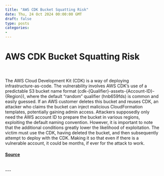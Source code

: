 ```yaml
---
title: "AWS CDK Bucket Squatting Risk"
date: Thu, 24 Oct 2024 00:00:00 GMT
draft: false
type: posts
categories: 
- 
---
```

# AWS CDK Bucket Squatting Risk

<br/>

<br/>
The AWS Cloud Development Kit (CDK) is a way of deploying infrastructure-as-code. The vulnerability involves AWS CDK’s use of a predictable S3 bucket name format (cdk-{Qualifier}-assets-{Account-ID}-{Region}), where the default “random” qualifier (hnb659fds) is common and easily guessed. If an AWS customer deletes this bucket and reuses CDK, an attacker who claims the bucket can inject malicious CloudFormation templates, potentially gaining admin access. Attackers supposedly only need the AWS account ID to prepare the bucket in various regions, exploiting the default naming convention. However, it is important to note that the additional conditions greatly lower the likelihood of exploitation. The victim must use the CDK, having deleted the bucket, and then subsequently attempt to deploy with the CDK. Making it so that even if there is a vulnerable account, it could be months, if ever for the attack to work.

#### [Source](https://www.cloudvulndb.org/aws-cdk-squatting)

<br/>
---
